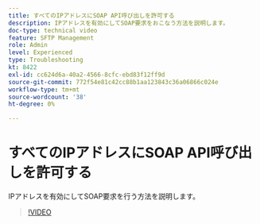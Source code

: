 ```yaml
---
title: すべてのIPアドレスにSOAP API呼び出しを許可する
description: IPアドレスを有効にしてSOAP要求をおこなう方法を説明します。
doc-type: technical video
feature: SFTP Management
role: Admin
level: Experienced
type: Troubleshooting
kt: 8422
exl-id: cc624d6a-40a2-4566-8cfc-ebd83f12ff9d
source-git-commit: 772f54e81c42cc88b1aa123843c36a06866c024e
workflow-type: tm+mt
source-wordcount: '38'
ht-degree: 0%

---
```


# すべてのIPアドレスにSOAP API呼び出しを許可する

IPアドレスを有効にしてSOAP要求を行う方法を説明します。

>[!VIDEO](https://video.tv.adobe.com/v/335978?quality=12)
